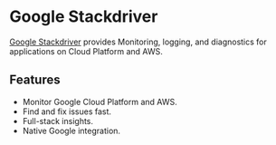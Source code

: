 # Google Stackdriver

[Google Stackdriver](https://cloud.google.com/stackdriver/) provides Monitoring, logging, and diagnostics for applications on Cloud Platform and AWS.

## Features

* Monitor Google Cloud Platform and AWS.
* Find and fix issues fast.
* Full-stack insights.
* Native Google integration.
